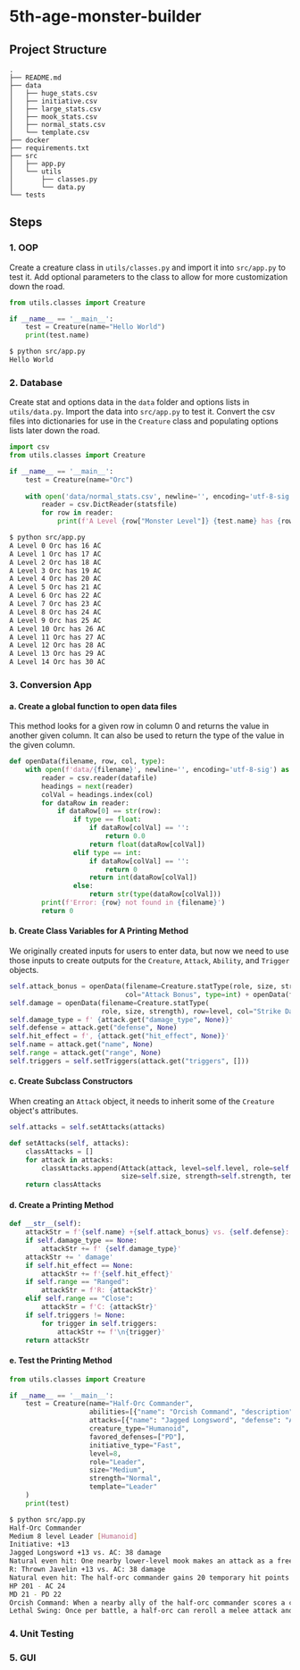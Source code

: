 # 5th-age-monster-builder

## Project Structure

```
.
├── README.md
├── data
│   ├── huge_stats.csv
│   ├── initiative.csv
│   ├── large_stats.csv
│   ├── mook_stats.csv
│   ├── normal_stats.csv
│   └── template.csv
├── docker
├── requirements.txt
├── src
│   ├── app.py
│   └── utils
│       ├── classes.py
│       └── data.py
└── tests
```

## Steps

### 1. OOP

Create a creature class in `utils/classes.py` and import it into `src/app.py` to test it. Add optional parameters to the class to allow for more customization down the road.

```python
from utils.classes import Creature

if __name__ == '__main__':
    test = Creature(name="Hello World")
    print(test.name)
```

```bash
$ python src/app.py
Hello World
```

### 2. Database

Create stat and options data in the `data` folder and options lists in `utils/data.py`. Import the data into `src/app.py` to test it. Convert the csv files into dictionaries for use in the `Creature` class and populating options lists later down the road.

```python
import csv
from utils.classes import Creature

if __name__ == '__main__':
    test = Creature(name="Orc")
    
    with open('data/normal_stats.csv', newline='', encoding='utf-8-sig') as statsfile:
        reader = csv.DictReader(statsfile)
        for row in reader:
            print(f'A Level {row["Monster Level"]} {test.name} has {row["AC"]} AC')
```

```bash
$ python src/app.py 
A Level 0 Orc has 16 AC
A Level 1 Orc has 17 AC
A Level 2 Orc has 18 AC
A Level 3 Orc has 19 AC
A Level 4 Orc has 20 AC
A Level 5 Orc has 21 AC
A Level 6 Orc has 22 AC
A Level 7 Orc has 23 AC
A Level 8 Orc has 24 AC
A Level 9 Orc has 25 AC
A Level 10 Orc has 26 AC
A Level 11 Orc has 27 AC
A Level 12 Orc has 28 AC
A Level 13 Orc has 29 AC
A Level 14 Orc has 30 AC
```

### 3. Conversion App

#### a. Create a global function to open data files

This method looks for a given row in column 0 and returns the value in another given column. It can also be used to return the type of the value in the given column.

```python
def openData(filename, row, col, type):
    with open(f'data/{filename}', newline='', encoding='utf-8-sig') as datafile:
        reader = csv.reader(datafile)
        headings = next(reader)
        colVal = headings.index(col)
        for dataRow in reader:
            if dataRow[0] == str(row):
                if type == float:
                    if dataRow[colVal] == '':
                        return 0.0
                    return float(dataRow[colVal])
                elif type == int:
                    if dataRow[colVal] == '':
                        return 0
                    return int(dataRow[colVal])
                else:
                    return str(type(dataRow[colVal]))
        print(f'Error: {row} not found in {filename}')
        return 0
```

#### b. Create Class Variables for A Printing Method

We originally created inputs for users to enter data, but now we need to use those inputs to create outputs for the `Creature`, `Attack`, `Ability`, and `Trigger` objects.

```python
self.attack_bonus = openData(filename=Creature.statType(role, size, strength), row=level,
                             col="Attack Bonus", type=int) + openData(filename="template.csv", row=template, col="Attack", type=int)
self.damage = openData(filename=Creature.statType(
                       role, size, strength), row=level, col="Strike Damage", type=int)
self.damage_type = f' {attack.get("damage_type", None)}'
self.defense = attack.get("defense", None)
self.hit_effect = f', {attack.get("hit_effect", None)}'
self.name = attack.get("name", None)
self.range = attack.get("range", None)
self.triggers = self.setTriggers(attack.get("triggers", []))
```

#### c. Create Subclass Constructors

When creating an `Attack` object, it needs to inherit some of the `Creature` object's attributes.

```python
self.attacks = self.setAttacks(attacks)
```

```python
def setAttacks(self, attacks):
    classAttacks = []
    for attack in attacks:
        classAttacks.append(Attack(attack, level=self.level, role=self.role,
                            size=self.size, strength=self.strength, template=self.template))
    return classAttacks
```

#### d. Create a Printing Method

```python
def __str__(self):
    attackStr = f'{self.name} +{self.attack_bonus} vs. {self.defense}: {self.damage}'
    if self.damage_type == None:
        attackStr += f' {self.damage_type}'
    attackStr += ' damage'
    if self.hit_effect == None:
        attackStr += f'{self.hit_effect}'
    if self.range == "Ranged":
        attackStr = f'R: {attackStr}'
    elif self.range == "Close":
        attackStr = f'C: {attackStr}'
    if self.triggers != None:
        for trigger in self.triggers:
            attackStr += f'\n{trigger}'
    return attackStr
```

#### e. Test the Printing Method

```python
from utils.classes import Creature

if __name__ == '__main__':
    test = Creature(name="Half-Orc Commander",
                    abilities=[{"name": "Orcish Command", "description": "When a nearby ally of the half-orc commander scores a critical hit, that ally can roll a save against a save ends effect as a free action."}, {"name": "Lethal Swing", "description": "Once per battle, a half-orc can reroll a melee attack and use the result it prefers"}],
                    attacks=[{"name": "Jagged Longsword", "defense": "AC", "triggers": [{"condition": "even hit", "description": "One nearby lower-level mook makes an attack as a free action."}]}, {"name": "Thrown Javelin", "defense": "AC", "range": "Ranged", "triggers": [{"condition": "even hit", "description": "The half-orc commander gains 20 temporary hit points."}]}],
                    creature_type="Humanoid",
                    favored_defenses=["PD"],
                    initiative_type="Fast",
                    level=8,
                    role="Leader",
                    size="Medium",
                    strength="Normal",
                    template="Leader"
    )
    print(test)
```

```bash
$ python src/app.py 
Half-Orc Commander
Medium 8 level Leader [Humanoid]
Initiative: +13
Jagged Longsword +13 vs. AC: 38 damage
Natural even hit: One nearby lower-level mook makes an attack as a free action.
R: Thrown Javelin +13 vs. AC: 38 damage
Natural even hit: The half-orc commander gains 20 temporary hit points.
HP 201 - AC 24
MD 21 - PD 22
Orcish Command: When a nearby ally of the half-orc commander scores a critical hit, that ally can roll a save against a save ends effect as a free action.
Lethal Swing: Once per battle, a half-orc can reroll a melee attack and use the result it prefers
```

### 4. Unit Testing

### 5. GUI
